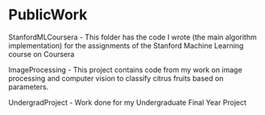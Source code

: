 # PublicWork



StanfordMLCoursera - This folder has the code I wrote (the main algorithm implementation) for the assignments of the Stanford  Machine Learning course on Coursera

ImageProcessing - This project contains code from my work on image processing and computer vision to classify citrus fruits based on parameters.

UndergradProject - Work done for my Undergraduate Final Year Project

